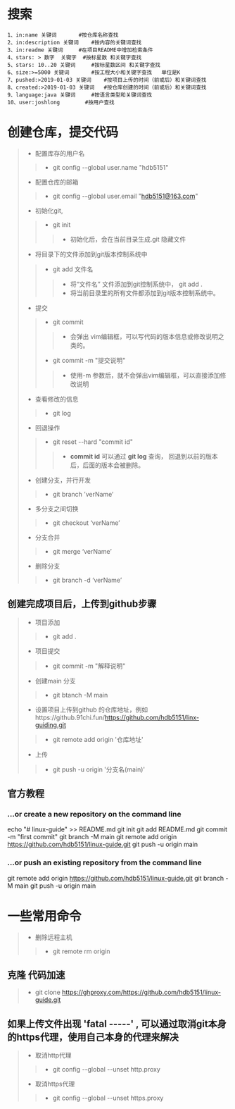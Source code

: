 # 搜索
	1、in:name 关键词		#按仓库名称查找
	2、in:description 关键词	#按内容的关键词查找	
	3、in:readme 关键词		#在项目README中增加检索条件
	4、stars: > 数字  关键字	#按标星数 和关键字查找
	5、stars: 10..20 关键词		#按标星数区间 和关键字查找
	6、size:>=5000 关键词		#按工程大小和关键字查找   单位是K
	7、pushed:>2019-01-03 关键词	#按项目上传的时间（前或后）和关键词查找
	8、created:>2019-01-03 关键词	#按仓库创建的时间（前或后）和关键词查找
	9、language:java 关键词		#按语言类型和关键词查找
	10、user:joshlong		#按用户查找


# 创建仓库，提交代码
>* 配置库存的用户名
>>* git config --global user.name "hdb5151"
>* 配置仓库的邮箱
>>* git config --global user.email "hdb5151@163.com"
>* 初始化git, 
>>* git init
>>>* 初始化后，会在当前目录生成.git 隐藏文件
>* 将目录下的文件添加到git版本控制系统中
>>* git add 文件名
>>>* 将“文件名” 文件添加到git控制系统中，
>> git add .
>>>* 将当前目录里的所有文件都添加到git版本控制系统中。
>* 提交
>>* git commit
>>>* 会弹出 vim编辑框，可以写代码的版本信息或修改说明之类的。
>>* git commit -m "提交说明"
>>>* 使用-m 参数后，就不会弹出vim编辑框，可以直接添加修改说明
>* 查看修改的信息
>>* git log
>* 回退操作
>>* git reset --hard "commit id"
>>>* **commit id** 可以通过 **git log** 查询， 回退到以前的版本后，后面的版本会被删除。
>* 创建分支，并行开发
>>* git branch ’verName‘
>* 多分支之间切换
>>* git checkout ‘verName’
>* 分支合并
>>* git merge ‘verName’
>* 删除分支
>>* git branch -d ‘verName’

## 创建完成项目后，上传到github步骤
>* 项目添加
>>* git add .
>* 项目提交
>>* git commit -m "解释说明"
>* 创建main 分支
>>* git btanch -M main
>* 设置项目上传到github 的仓库地址，例如https://github.91chi.fun/https://github.com/hdb5151/linx-guiding.git
>>* git remote add origin '仓库地址'
>* 上传
>>* git push -u origin '分支名(main)'

## 官方教程
### …or create a new repository on the command line
echo "# linux-guide" >> README.md
git init
git add README.md
git commit -m "first commit"
git branch -M main
git remote add origin https://github.com/hdb5151/linux-guide.git
git push -u origin main

### …or push an existing repository from the command line
git remote add origin https://github.com/hdb5151/linux-guide.git
git branch -M main
git push -u origin main

# 一些常用命令
>* 删除远程主机
>>* git remote rm origin

## 克隆 代码加速
>* git clone https://ghproxy.com/https://github.com/hdb5151/linux-guide.git



## 如果上传文件出现 'fatal -----' ,	可以通过取消git本身的https代理，使用自己本身的代理来解决
>* 取消http代理
>>* git config --global --unset http.proxy
>* 取消https代理 
>>* git config --global --unset https.proxy   
